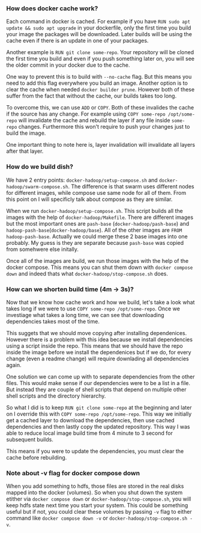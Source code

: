 ### How does docker cache work?

Each command in docker is cached. For example if you have `RUN sudo apt update && sudo apt upgrade` in your dockerfile, only the first time you build your image the packages will be downloaded. Later builds will be using the cache even if there is an update in one of your packages.

Another example is `RUN git clone some-repo`. Your repository will be cloned the first time you build and even if you push something later on, you will see the older commit in your docker due to the cache.

One way to prevent this is to build with `--no-cache` flag. But this means you need to add this flag everywhere you build an image. Another option is to clear the cache when needed `docker builder prune`. However both of these suffer from the fact that without the cache, our builds takes too long.

To overcome this, we can use `ADD` or `COPY`. Both of these invalides the cache if the source has any change. For example using `COPY some-repo /opt/some-repo` will invalidate the cache and rebuild the layer if any file inside `some-repo` changes. Furthermore this won't require to push your changes just to build the image.

One important thing to note here is, layer invalidation will invalidate all layers after that layer.

### How do we build dish?

We have 2 entry points: `docker-hadoop/setup-compose.sh` and `docker-hadoop/swarm-compose.sh`. The difference is that swarm uses different nodes for different images, while compose use same node for all of them. From this point on I will specificly talk about compose as they are similar.

When we run `docker-hadoop/setup-compose.sh`. This script builds all the images with the help of `docker-hadoop/Makefile`. There are different images but the most important ones are `pash-base` (`docker-hadoop/pash-base`) and `hadoop-pash-base`(`docker-hadoop/base`). All of the other images are `FROM hadoop-pash-base`. Actually we could merge these 2 base images into one probably. My guess is they are separate because `pash-base` was copied from somehwere else initally.

Once all of the images are build, we run those images with the help of the docker compose. This means you can shut them down with `docker compose down` and indeed thats what `docker-hadoop/stop-compose.sh` does.

### How can we shorten build time (4m -> 3s)?

Now that we know how cache work and how we build, let's take a look what takes long if we were to use `COPY some-repo /opt/some-repo`. Once we investiage what takes a long time, we can see that downloading dependencies takes most of the time.

This suggets that we should move copying after installing dependenices. However there is a problem with this idea because we install dependencies using a script inside the repo. This means that we should have the repo inside the image before we install the dependenices but if we do, for every change (even a readme change) will require downlading all dependencies again.

One solution we can come up with to separate dependencies from the other files. This would make sense if our dependencies were to be a list in a file. But instead they are couple of shell scripts that depend on multiple other shell scripts and the directory hierarchy.

So what I did is to keep `RUN git clone some-repo` at the beginning and later on I override this with `COPY some-repo /opt/some-repo`. This way we initially get a cached layer to download the dependencies, then use cached dependencies and then lastly copy the updated repository. This way I was able to reduce local image build time from 4 minute to 3 second for subsequent builds.

This means if you were to update the dependencies, you must clear the cache before rebuilding.

### Note about -v flag for docker compose down

When you add something to hdfs, those files are stored in the real disks mapped into the docker (volumes). So when you shut down the system etither via `docker compose down` or `docker-hadoop/stop-compose.sh`, you will keep hdfs state next time you start your system. This could be something useful but if not, you could clear these volumes by passing `-v` flag to either command like `docker compose down -v` or `docker-hadoop/stop-compose.sh -v`.
